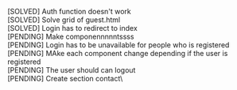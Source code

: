 [SOLVED] Auth function doesn't work \
[SOLVED] Solve grid of guest.html \
[SOLVED] Login has to redirect to index \
[PENDING] Make componennnnntssss \
[PENDING] Login has to be unavailable for people who is registered \
[PENDING] MAke each component change depending if the user is registered\
[PENDING] The user should can logout\
[PENDING] Create section contact\


